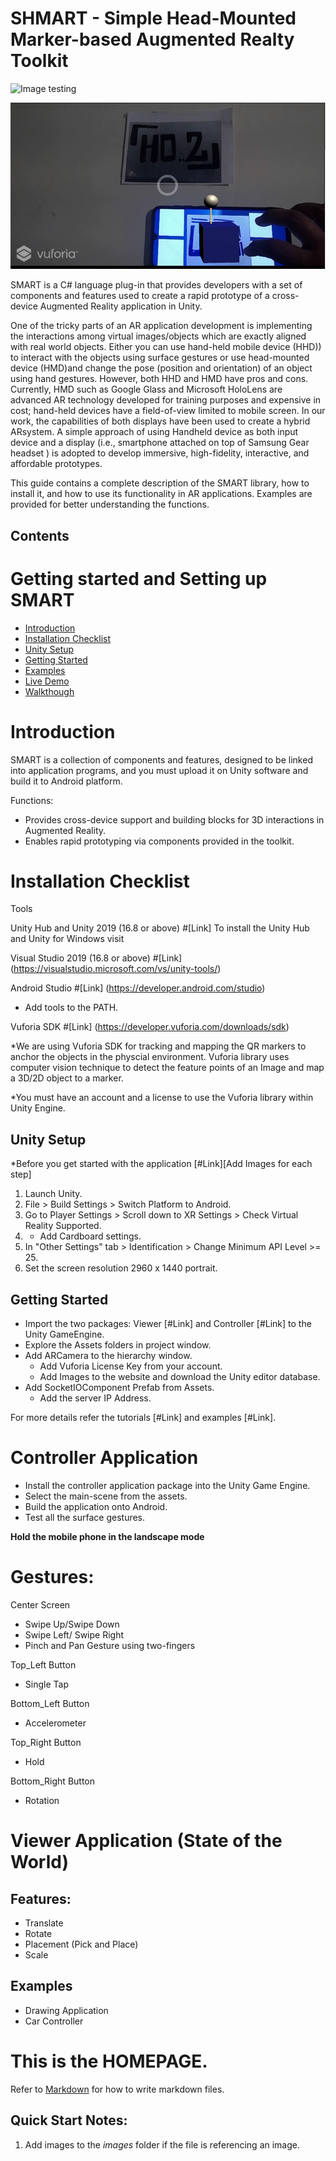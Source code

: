 # SHMART - Simple Head-Mounted Marker-based Augmented Realty Toolkit 

![Image testing](./images/PNG_transparency_demonstration_1.png)


[![](./images/application.png)](https://drive.google.com/drive/u/0/folders/1kQ5BDMqjmCQr5vpDzNKsZwKKBIIUBLJj "")



SMART is a C# language plug-in that provides developers with a set of components and features used to create a rapid prototype of a cross-device Augmented Reality application in Unity.

One of the tricky parts of an AR application development is implementing the interactions among virtual images/objects which are exactly aligned with real world objects. Either you can use hand-held mobile device (HHD)) to interact with the objects using surface gestures or use head-mounted device (HMD)and change the pose (position and orientation) of an object using hand gestures. However, both HHD and HMD have pros and cons. Currently, HMD such as Google Glass and Microsoft HoloLens are advanced AR technology developed for training purposes and expensive in cost; hand-held devices have a field-of-view limited to mobile screen. In our work, the capabilities of both displays have been used to create a hybrid ARsystem.   A  simple  approach  of  using  Handheld  device  as  both  input  device  and  a display (i.e., smartphone attached on top of Samsung Gear headset ) is adopted to develop immersive, high-fidelity, interactive, and affordable prototypes.

This guide contains a complete description of the SMART library, how to install it, and how to use its functionality in AR applications. Examples are provided for better understanding the functions.

## Contents

# Getting started and Setting up SMART
* [Introduction](#introduction)
* [Installation Checklist](#installation_checklist)
* [Unity Setup](#unity_setup)
* [Getting Started](#getting_started)
* [Examples](#examples)
* [Live Demo](#live_demo)
* [Walkthough](#walthrough)


# Introduction
SMART is a collection of components and features, designed to be linked into application programs, and you must upload it on Unity software and build it to Android platform. 

Functions:
* Provides cross-device support and building blocks for 3D interactions in Augmented Reality.
* Enables rapid prototyping via components provided in the toolkit.

  
# Installation Checklist

Tools

Unity Hub and Unity 2019 (16.8 or above)
#[Link] To install the Unity Hub and Unity for Windows visit 

Visual Studio 2019 (16.8 or above)
#[Link] (https://visualstudio.microsoft.com/vs/unity-tools/)

Android Studio
#[Link] (https://developer.android.com/studio)
+ Add tools to the PATH.

Vuforia SDK
#[Link] (https://developer.vuforia.com/downloads/sdk)

*We are using Vuforia SDK for tracking and mapping the QR markers to anchor the objects in the physcial environment. Vuforia library uses computer vision technique to detect the feature points of an Image and map a 3D/2D object to a marker.

*You must have an account and a license to use the Vuforia library within Unity Engine.

## Unity Setup

*Before you get started with the application [#Link][Add Images for each step]

1. Launch Unity.
2. File > Build Settings > Switch Platform to Android.
3. Go to Player Settings > Scroll down to XR Settings > Check Virtual Reality Supported.
4. + Add Cardboard settings.
5. In "Other Settings" tab > Identification > Change Minimum API Level >= 25.
6. Set the screen resolution 2960 x 1440 portrait.

## Getting Started

* Import the two packages: Viewer [#Link] and Controller [#Link] to the Unity GameEngine.
* Explore the Assets folders in project window.
* Add ARCamera to the hierarchy window.
  * Add Vuforia License Key from your account.
  * Add Images to the website and download the Unity editor database.
* Add SocketIOComponent Prefab from Assets.
  * Add the server IP Address.
  
For more details refer the tutorials [#Link] and examples [#Link].

# Controller Application
* Install the controller application package into the Unity Game Engine.
* Select the main-scene from the assets.
* Build the application onto Android.
* Test all the surface gestures.

**Hold the mobile phone in the landscape mode**

# Gestures:

Center Screen
* Swipe Up/Swipe Down
* Swipe Left/ Swipe Right
* Pinch and Pan Gesture using two-fingers

Top_Left Button
* Single Tap

Bottom_Left Button
* Accelerometer

Top_Right Button
* Hold

Bottom_Right Button
* Rotation


# Viewer Application (State of the World)


## Features:

* Translate
* Rotate
* Placement (Pick and Place)
* Scale

## Examples

* Drawing Application
* Car Controller
















# This is the **HOMEPAGE**.
Refer to [Markdown](http://daringfireball.net/projects/markdown/) for how to write markdown files.
## Quick Start Notes:
1. Add images to the *images* folder if the file is referencing an image.
